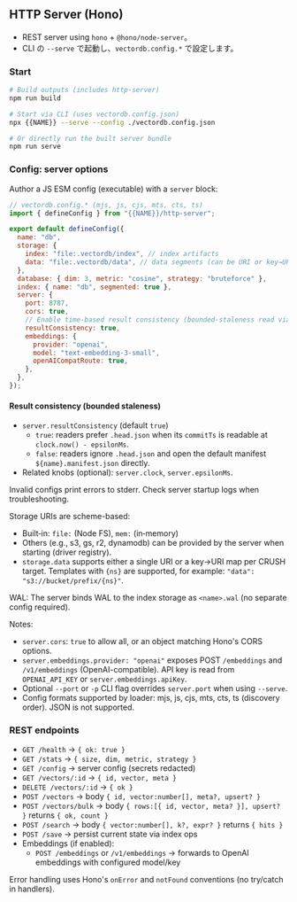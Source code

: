 ## HTTP Server (Hono)

- REST server using `hono` + `@hono/node-server`。
- CLI の `--serve` で起動し、`vectordb.config.*` で設定します。

### Start

```bash
# Build outputs (includes http-server)
npm run build

# Start via CLI (uses vectordb.config.json)
npx {{NAME}} --serve --config ./vectordb.config.json

# Or directly run the built server bundle
npm run serve
```

### Config: server options

Author a JS ESM config (executable) with a `server` block:

```js
// vectordb.config.* (mjs, js, cjs, mts, cts, ts)
import { defineConfig } from "{{NAME}}/http-server";

export default defineConfig({
  name: "db",
  storage: {
    index: "file:.vectordb/index", // index artifacts
    data: "file:.vectordb/data", // data segments (can be URI or key→URI map)
  },
  database: { dim: 3, metric: "cosine", strategy: "bruteforce" },
  index: { name: "db", segmented: true },
  server: {
    port: 8787,
    cors: true,
    // Enable time-based result consistency (bounded-staleness read via HEAD); default: true
    resultConsistency: true,
    embeddings: {
      provider: "openai",
      model: "text-embedding-3-small",
      openAICompatRoute: true,
    },
  },
});
```

#### Result consistency (bounded staleness)

- `server.resultConsistency` (default `true`)
  - `true`: readers prefer `.head.json` when its `commitTs` is readable at `clock.now() - epsilonMs`.
  - `false`: readers ignore `.head.json` and open the default manifest `${name}.manifest.json` directly.
- Related knobs (optional): `server.clock`, `server.epsilonMs`.

Invalid configs print errors to stderr. Check server startup logs when troubleshooting.

Storage URIs are scheme-based:

- Built‑in: `file:` (Node FS), `mem:` (in‑memory)
- Others (e.g., s3, gs, r2, dynamodb) can be provided by the server when starting (driver registry).
- `storage.data` supports either a single URI or a key→URI map per CRUSH target. Templates with `{ns}` are supported, for example: `"data": "s3://bucket/prefix/{ns}"`.

WAL: The server binds WAL to the index storage as `<name>.wal` (no separate config required).

Notes:

- `server.cors`: `true` to allow all, or an object matching Hono's CORS options.
- `server.embeddings.provider: "openai"` exposes POST `/embeddings` and `/v1/embeddings` (OpenAI-compatible). API key is read from `OPENAI_API_KEY` or `server.embeddings.apiKey`.
- Optional `--port` or `-p` CLI flag overrides `server.port` when using `--serve`.
- Config formats supported by loader: mjs, js, cjs, mts, cts, ts (discovery order). JSON is not supported.

### REST endpoints

- `GET /health` → `{ ok: true }`
- `GET /stats` → `{ size, dim, metric, strategy }`
- `GET /config` → server config (secrets redacted)
- `GET /vectors/:id` → `{ id, vector, meta }`
- `DELETE /vectors/:id` → `{ ok }`
- `POST /vectors` → body `{ id, vector:number[], meta?, upsert? }`
- `POST /vectors/bulk` → body `{ rows:[{ id, vector, meta? }], upsert? }` returns `{ ok, count }`
- `POST /search` → body `{ vector:number[], k?, expr? }` returns `{ hits }`
- `POST /save` → persist current state via index ops
- Embeddings (if enabled):
  - `POST /embeddings` or `/v1/embeddings` → forwards to OpenAI embeddings with configured model/key

Error handling uses Hono's `onError` and `notFound` conventions (no try/catch in handlers).
